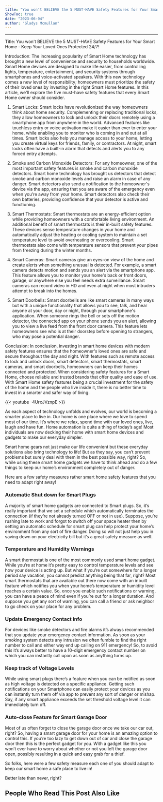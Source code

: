```yaml
---
title: "You won't BELIEVE the 5 MUST-HAVE Safety Features for Your Smart Home - Keep Your Loved Ones Protected 24/7!"
ShowToc: true 
date: "2023-06-04"
author: "Gladys Mcmullan"
---
```

*****
Title: You won't BELIEVE the 5 MUST-HAVE Safety Features for Your Smart Home - Keep Your Loved Ones Protected 24/7!

Introduction:
The increasing popularity of Smart Home technology has brought a new level of convenience and security to households worldwide. Smart Home devices are designed to make life easier, from controlling lights, temperature, entertainment, and security systems through smartphones and voice-activated speakers. With this new technology comes a new level of responsibility; homeowners must prioritize the safety of their loved ones by investing in the right Smart Home features. In this article, we'll explore the five must-have safety features that every Smart Home owner should consider.

1. Smart Locks:
Smart locks have revolutionized the way homeowners think about home security. Complementing or replacing traditional locks, they allow homeowners to lock and unlock their doors remotely using a smartphone app from anywhere in the world. Advanced features like touchless entry or voice activation make it easier than ever to enter your home, while enabling you to monitor who is coming in and out at all times. Smart locks also help you manage access to your home, letting you create virtual keys for friends, family, or contractors. At night, smart locks often have a built-in alarm that detects and alerts you to any forced entry attempts.

2. Smoke and Carbon Monoxide Detectors:
For any homeowner, one of the most important safety features is smoke and carbon monoxide detectors. Smart home technology has brought us detectors that detect smoke and carbon monoxide levels and raise an alarm in case of any danger. Smart detectors also send a notification to the homeowner's device via the app, ensuring that you are aware of the emergency even when you're away from your home. Smart detectors also check their own batteries, providing confidence that your detector is active and functioning.

3. Smart Thermostats:
Smart thermostats are an energy-efficient option while providing homeowners with a comfortable living environment. An additional benefit of smart thermostats is their in-built safety features. These devices sense temperature changes in your home and automatically adjust the heating or cooling system to maintain a set temperature level to avoid overheating or overcooling. Smart thermostats also come with temperature sensors that prevent your pipes from freezing during the winter months.

4. Smart Cameras:
Smart cameras give an eyes-on view of the home and create alerts when something unusual is detected. For example, a smart camera detects motion and sends you an alert via the smartphone app. This feature allows you to monitor your home's back or front doors, garage, or anywhere else you feel needs extra surveillance. Smart cameras can record video in HD and even at night when most intruders attempt to break into the homes.

5. Smart Doorbells:
Smart doorbells are like smart cameras in many ways but with a unique functionality that allows you to see, talk, and hear anyone at your door, day or night, through your smartphone's application. When someone rings the bell or sets off the motion detector, the connected app on your phone sends you an alert, allowing you to view a live feed from the front door camera. This feature lets homeowners see who is at their doorstep before opening to strangers, who may pose a potential danger.

Conclusion:
In conclusion, investing in smart home devices with modern safety features ensures that the homeowner's loved ones are safe and secure throughout the day and night. With features such as remote access to lock and unlock doors, smart detectors, smart thermostats, smart cameras, and smart doorbells, homeowners can keep their homes connected and protected. When considering safety features for a Smart Home, choose reliable and trusted brands that offer quality and ease of use. With Smart Home safety features being a crucial investment for the safety of the home and the people who live inside it, there is no better time to invest in a smarter and safer way of living.

{{< youtube -4UrxJVznpE >}} 



As each aspect of technology unfolds and evolves, our world is becoming a smarter place to live in. Our home is one place where we love to spend most of our time. It’s where we relax, spend time with our loved ones, live, laugh and have fun. Home automation is quite a thing of today’s age! Most individuals are now decking their home with smart home devices and gadgets to make our everyday simpler.
 
Smart home gears not just make our life convenient but these everyday solutions also bring technology to life! But as they say, you can’t prevent problems but surely deal with them in the best possible way, right? So, while using these smart home gadgets we have to think ahead and do a few things to keep our home’s environment completely out of danger.
 
Here are a few safety measures rather smart home safety features that you need to adapt right away!
 
### Automatic Shut down for Smart Plugs
 

 
A majority of smart home gadgets are connected to Smart plugs. So, it’s really important that we set a schedule which automatically terminates the connection (if they’re not already turned OFF or not in use). Suppose, you’re rushing late to work and forgot to switch off your space heater then by setting an automatic schedule for smart plug can help protect your home’s environment from any sort of fire danger. Doing so will not just help you in saving down on your electricity bill but it’s a great safety measure as well.
 
### Temperature and Humidity Warnings
 
A smart thermostat is one of the most commonly used smart home gadget. While you’re at home it’s pretty easy to control temperature levels and see how your device is acting up. But what if you’re out somewhere for a longer period say vacation, you cannot predict anything being that far, right? Most smart thermostats that are available out there now come with an inbuilt feature which notifies you when your home’s temperature or humidity level reaches a certain value. So, once you enable such notifications or warning, you can have a peace of mind even if you’re out for a longer duration. And suppose you get any sort of warning, you can call a friend or ask neighbor to go check on your place for any problem.
 
### Update Emergency Contact info
 
For devices like smoke detectors and fire alarms it’s always recommended that you update your emergency contact information. As soon as your smoking system detects any intrusion we often fumble to find the right number to call and either way end up calling on 911 emergency! So, to avoid this it’s always better to have a 10-digit emergency contact number on which you can instantly call upon as soon as anything turns up.
 
### Keep track of Voltage Levels
 
While using smart plugs there’s a feature when you can be notified as soon as high voltage is detected on a specific appliance. Getting such notifications on your Smartphone can easily protect your devices as you can instantly turn them off via app to prevent any sort of danger or mishap. Say, if any smart appliance exceeds the set threshold voltage level it can immediately turn off.
 
### Auto-close Feature for Smart Garage Door
 
Most of us often forget to close the garage door once we take our car out, right? So, having a smart garage door for your home is an amazing option to control this. If you’re too lazy to get down out of car and close the garage door then this is the perfect gadget for you. With a gadget like this you won’t ever have to worry about whether or not you left the garage door open, possibly resulting in a quick and easy grab for a thief.
 
So folks, here were a few safety measure each one of you should adapt to keep our smart home a safe place to live in!
 
Better late than never, right?
 
##  People Who Read This Post Also Like 




